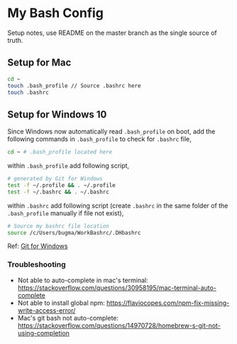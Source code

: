 # My Bash Config

Setup notes, use README on the master branch as the single source of truth.

## Setup for Mac

```sh
cd ~
touch .bash_profile // Source .bashrc here
touch .bashrc
```

## Setup for Windows 10

Since Windows now automatically read `.bash_profile` on boot, add the following commands in `.bash_profile` to check for `.bashrc` file,

```sh
cd ~ # .bash_profile located here
```

within `.bash_profile` add following script,

```sh
# generated by Git for Windows
test -f ~/.profile && . ~/.profile
test -f ~/.bashrc && . ~/.bashrc
```

within `.bashrc` add following script (create `.bashrc` in the same folder of the `.bash_profile` manually if file not exist),

```sh
# Source my bashrc file location
source /c/Users/bugma/WorkBashrc/.DHbashrc
```

Ref: [Git for Windows](https://stackoverflow.com/questions/6883760/git-for-windows-bashrc-or-equivalent-configuration-files-for-git-bash-shell)

### Troubleshooting

- Not able to auto-complete in mac's terminal: https://stackoverflow.com/questions/30958195/mac-terminal-auto-complete
- Not able to install global npm: https://flaviocopes.com/npm-fix-missing-write-access-error/
- Mac's git bash not auto-complete: https://stackoverflow.com/questions/14970728/homebrew-s-git-not-using-completion
